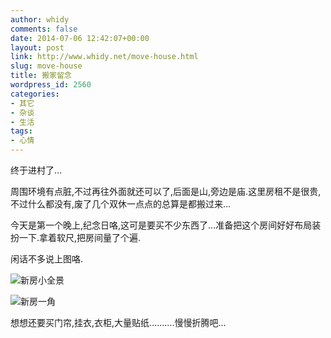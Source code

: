 ```yaml
---
author: whidy
comments: false
date: 2014-07-06 12:42:07+00:00
layout: post
link: http://www.whidy.net/move-house.html
slug: move-house
title: 搬家留念
wordpress_id: 2560
categories:
- 其它
- 杂谈
- 生活
tags:
- 心情
---
```


终于进村了...

周围环境有点脏,不过再往外面就还可以了,后面是山,旁边是庙.这里房租不是很贵,不过什么都没有,废了几个双休一点点的总算是都搬过来...

今天是第一个晚上,纪念日咯,这可是要买不少东西了...准备把这个房间好好布局装扮一下.拿着软尺,把房间量了个遍.

闲话不多说上图咯.

![新房小全景](http://www.whidy.net/wp-content/uploads/2014/07/house_1-400x114.jpg)

![新房一角](http://www.whidy.net/wp-content/uploads/2014/07/house_2-400x300.jpg)

想想还要买门帘,挂衣,衣柜,大量贴纸..........慢慢折腾吧...
